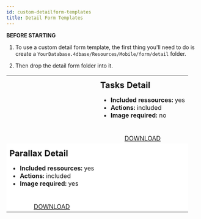 ```yaml
---
id: custom-detailform-templates
title: Detail Form Templates
---
```



<div markdown="1" class = "tips">

**BEFORE STARTING**

1. To use a custom detail form template, the first thing you'll need to do is create a `YourDatabase.4dbase/Resources/Mobile/form/detail` folder.

2. Then drop the detail form folder into it.

</div>

<div markdown="1" style="transform: translateX(0%);">


<div style="height: auto;">
    <table style="">
        <col width="50%">
        <col width="50%">
<!--BLOC1-->
    <tr>
      <td style="height: auto; vertical-align: middle;text-align: center; border-color: #FFFFFF">
    <img style="max-height: 750px"src="../assets/en/template-formatters/Detailform-tasks.gif" alt="" />
        </td>
    <td style="height: auto; vertical-align: middle;border-color: #FFFFFF">
               <h1 style="margin-top: 10px; font-size:22px">Tasks Detail</h1>
               <ul style="font-size:16px">
          <li><strong>Included ressources:</strong> yes</li>
          <li><strong>Actions:</strong> included</li>
          <li><strong>Image required:</strong> no</li></ul>


<div markdown="1" style="text-align: center; margin-top: 40px;">
<a class="button" style="width: 50%" href="../assets/en/template-formatters/DetailformTasksDetail.zip">DOWNLOAD</a></div>
            </td>
        </tr>

 <!--BLOC2-->

   <tr>
        <td style="height: auto; vertical-align: middle;border-color: #FFFFFF;background-color: #FFFFFF">
               <h1 style="margin-top: 10px; font-size:22px">Parallax Detail</h1>
               <ul style="font-size:c16px">
          <li><strong>Included ressources:</strong> yes</li>
          <li><strong>Actions:</strong> included</li>
          <li><strong>Image required:</strong> yes</li></ul>

<div markdown="1" style="text-align: center; margin-top: 40px;">
<a class="button" style="width: 50%" href="../assets/en/template-formatters/Detailform-ParallaxDetail.zip">DOWNLOAD</a></div>
            </td>
      <td style="height: auto; vertical-align: middle;text-align: center; border-color: #FFFFFF;background-color: #FFFFFF">
    <img style="max-height: 750px"src="../assets/en/template-formatters/Detailform-ParallaxDetail.gif" alt="" />
        </td>
        </tr>



  </table>
</div>
